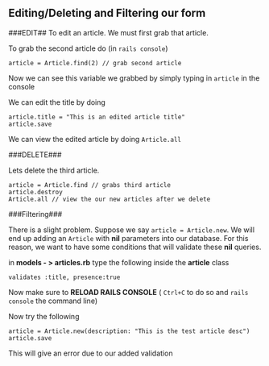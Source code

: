 ## Editing/Deleting and Filtering our form ##


###EDIT##
To edit an article. We must first grab that article.

To grab the second article do (in `rails console`)

    article = Article.find(2) // grab second article
Now we can see this variable we grabbed by simply typing in `article` in the console

We can edit the title by doing

    article.title = "This is an edited article title"
    article.save

We can view the edited article by doing `Article.all`

###DELETE###

Lets delete the third article.

    article = Article.find // grabs third article
	article.destroy
	Article.all // view the our new articles after we delete

###Filtering###

There is a slight problem. Suppose we say `article = Article.new`. We will end up adding an `Article` with **nil** parameters into our database. For this reason, we want to have some conditions that will validate these **nil** queries.

in **models - > articles.rb** type the following inside the **article** class

    validates :title, presence:true

Now make sure to **RELOAD RAILS CONSOLE** ( `Ctrl+C` to do so and `rails console` the command line)

Now try the following

    article = Article.new(description: "This is the test article desc")
    article.save

This will give an error due to our added validation

